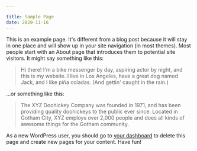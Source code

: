 ```yaml
---

title: Sample Page
date: 2020-11-16
---
```


This is an example page. It's different from a blog post because it will stay in one place and will show up in your site navigation (in most themes). Most people start with an About page that introduces them to potential site visitors. It might say something like this:

> Hi there! I'm a bike messenger by day, aspiring actor by night, and this is my website. I live in Los Angeles, have a great dog named Jack, and I like piña coladas. (And gettin' caught in the rain.)

...or something like this:

> The XYZ Doohickey Company was founded in 1971, and has been providing quality doohickeys to the public ever since. Located in Gotham City, XYZ employs over 2,000 people and does all kinds of awesome things for the Gotham community.

As a new WordPress user, you should go to [your dashboard](https://box5193/cgi/addon_GT.cgi?s=GT::WP::Install::EIG+%28pompeybu%29+-+10.24.48.81+%5BWordPress%3b+/var/hp/common/lib/WordPress.pm%3b+294%3b+Hosting::gap_call%5D/wp-admin/) to delete this page and create new pages for your content. Have fun!
